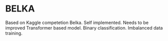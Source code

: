 # BELKA
Based on Kaggle competetion Belka. Self implemented. Needs to be improved
Transformer based model. Binary classification. Imbalanced data training.
